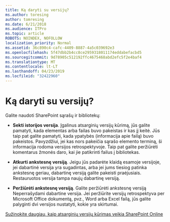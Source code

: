 ```yaml
---
title: Ką daryti su versijų?
ms.author: toresing
author: tomresing
ms.date: 6/21/2018
ms.audience: ITPro
ms.topic: article
ROBOTS: NOINDEX, NOFOLLOW
localization_priority: Normal
ms.assetid: 36c890c4-cafc-4409-8887-4a5c039692e3
ms.openlocfilehash: 5f47dbb2b4cc8ce2959318011174eddabefacbd5
ms.sourcegitcommit: 9d78905c512192ffc4675468abd2efc5f2e4baf4
ms.translationtype: MT
ms.contentlocale: lt-LT
ms.lasthandoff: 04/23/2019
ms.locfileid: "32422960"
---
```

# <a name="what-can-i-do-with-versioning"></a>Ką daryti su versijų?

Galite naudoti SharePoint sąrašų ir bibliotekų:
  
- **Sekti istorijos versija**. Įgalinus atsarginių versijų kūrimą, jūs galite pamatyti, kada elementas arba failas buvo pakeistas ir kas jį keitė. Jūs taip pat galite pamatyti, kada ypatybės (informacija apie failą) buvo pakeistos. Pavyzdžiui, jei kas nors pakeičia sąrašo elemento terminą, ši informacija rodoma versijos retrospektyvoje. Taip pat galite peržiūrėti komentarus žmonės daro, kai jie patikrinti failus į bibliotekas. 
    
- **Atkurti ankstesnę versiją**. Jeigu jūs padarėte klaidą esamoje versijoje, jei dabartinė versija yra sugadintas, arba jei jums tiesiog patinka ankstesnę geriau, dabartinę versiją galite pakeisti praėjusiais. Restauruotos versija tampa naujų dabartinę versiją. 
    
- **Peržiūrėti ankstesnę versiją**. Galite peržiūrėti ankstesnę versiją Neperrašydami dabartine versija. Jei peržiūrite versijų retrospektyva per Microsoft Office dokumentą, pvz., Word arba Excel failą, jūs galite palyginti dvi versijos nustatyti, kokie yra skirtumai. 
    
[Sužinokite daugiau, kaip atsarginių versijų kūrimas veikia SharePoint Online](https://go.microsoft.com/fwlink/?linkid=875710)
  

